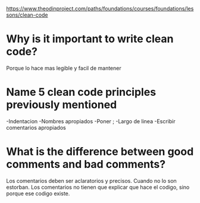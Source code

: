 https://www.theodinproject.com/paths/foundations/courses/foundations/lessons/clean-code

# Why is it important to write clean code?

Porque lo hace mas legible y facil de mantener

# Name 5 clean code principles previously mentioned

-Indentacion
-Nombres apropiados
-Poner ;
-Largo de linea
-Escribir comentarios apropiados

# What is the difference between good comments and bad comments?

Los comentarios deben ser aclaratorios y precisos. Cuando no lo son estorban. Los comentarios no tienen que explicar que hace el codigo, sino porque ese codigo existe.
